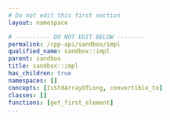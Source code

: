 ```yaml
---
# Do not edit this first section
layout: namespace

# ---------- DO NOT EDIT BELOW --------
permalink: /cpp-api/sandbox/impl
qualified_name: sandbox::impl
parent: sandbox
title: sandbox::impl
has_children: true
namespaces: []
concepts: [IsStdArrayOfLong, convertible_to]
classes: []
functions: [get_first_element]
...
```


